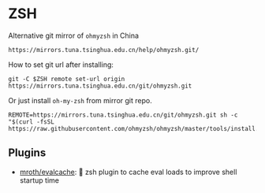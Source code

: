 # ZSH

Alternative git mirror of `ohmyzsh` in China

    https://mirrors.tuna.tsinghua.edu.cn/help/ohmyzsh.git/

How to set git url after installing:

    git -C $ZSH remote set-url origin https://mirrors.tuna.tsinghua.edu.cn/git/ohmyzsh.git

Or just install `oh-my-zsh` from mirror git repo.

    REMOTE=https://mirrors.tuna.tsinghua.edu.cn/git/ohmyzsh.git sh -c "$(curl -fsSL https://raw.githubusercontent.com/ohmyzsh/ohmyzsh/master/tools/install.sh)"

## Plugins

- [mroth/evalcache](https://github.com/mroth/evalcache): 🐣 zsh plugin to cache
  eval loads to improve shell startup time
